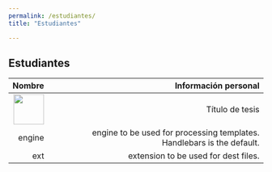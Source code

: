 ```yaml
---
permalink: /estudiantes/
title: "Estudiantes"

---
```


## Estudiantes
| Nombre |Información personal | 
| ------:| -----------:|
|<img src="https://juliojx.github.io/jorgevc/img-20181115-wa0002.jpg" width="60"> | Título de tesis |
| engine | engine to be used for processing templates. Handlebars is the default. |
| ext    | extension to be used for dest files. |



